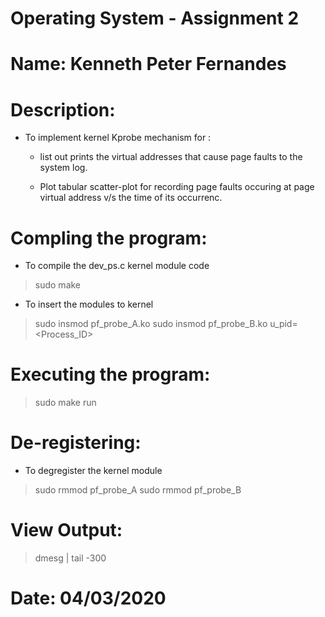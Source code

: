 # Operating System - Assignment 2

# Name: Kenneth Peter Fernandes

# Description:
- To implement kernel Kprobe mechanism for :

    - list out prints the virtual addresses that cause page faults to the system log.

    - Plot tabular scatter-plot for recording page faults occuring at page virtual address v/s the time of its occurrenc.

# Compling the program:
- To compile the dev_ps.c kernel module code
 > sudo make 

- To insert the modules to kernel
 > sudo insmod pf_probe_A.ko 
 > sudo insmod pf_probe_B.ko u_pid=<Process_ID>

# Executing the program:
 > sudo make run

# De-registering:
- To degregister the kernel module
 > sudo rmmod pf_probe_A
 > sudo rmmod pf_probe_B

# View Output:
> dmesg | tail -300

# Date: 04/03/2020
